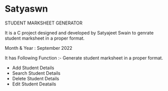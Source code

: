 # Satyaswn
STUDENT MARKSHEET GENERATOR

It is a C project designed and developed by Satyajeet Swain to genrate student marksheet in a proper format.

Month & Year : September 2022

It has Following Function :- Generate student marksheet in a proper format.

- Add Student Details
- Search Student Details
- Delete Student Details
- Edit Student Deatails
